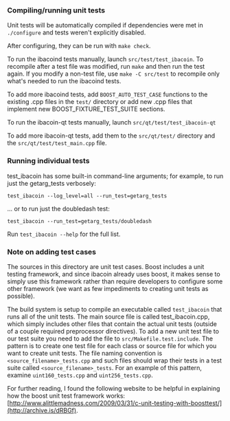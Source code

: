 ### Compiling/running unit tests

Unit tests will be automatically compiled if dependencies were met in `./configure`
and tests weren't explicitly disabled.

After configuring, they can be run with `make check`.

To run the ibacoind tests manually, launch `src/test/test_ibacoin`. To recompile
after a test file was modified, run `make` and then run the test again. If you
modify a non-test file, use `make -C src/test` to recompile only what's needed
to run the ibacoind tests.

To add more ibacoind tests, add `BOOST_AUTO_TEST_CASE` functions to the existing
.cpp files in the `test/` directory or add new .cpp files that
implement new BOOST_FIXTURE_TEST_SUITE sections.

To run the ibacoin-qt tests manually, launch `src/qt/test/test_ibacoin-qt`

To add more ibacoin-qt tests, add them to the `src/qt/test/` directory and
the `src/qt/test/test_main.cpp` file.

### Running individual tests

test_ibacoin has some built-in command-line arguments; for
example, to run just the getarg_tests verbosely:

    test_ibacoin --log_level=all --run_test=getarg_tests

... or to run just the doubledash test:

    test_ibacoin --run_test=getarg_tests/doubledash

Run `test_ibacoin --help` for the full list.

### Note on adding test cases

The sources in this directory are unit test cases.  Boost includes a
unit testing framework, and since ibacoin already uses boost, it makes
sense to simply use this framework rather than require developers to
configure some other framework (we want as few impediments to creating
unit tests as possible).

The build system is setup to compile an executable called `test_ibacoin`
that runs all of the unit tests.  The main source file is called
test_ibacoin.cpp, which simply includes other files that contain the
actual unit tests (outside of a couple required preprocessor
directives). To add a new unit test file to our test suite you need
to add the file to `src/Makefile.test.include`. The pattern is to
create one test file for each class or source file for which you want
to create unit tests.  The file naming convention is
`<source_filename>_tests.cpp` and such files should wrap their tests
in a test suite called `<source_filename>_tests`.  For an example of
this pattern, examine `uint160_tests.cpp` and `uint256_tests.cpp`.

For further reading, I found the following website to be helpful in
explaining how the boost unit test framework works:
[http://www.alittlemadness.com/2009/03/31/c-unit-testing-with-boosttest/](http://archive.is/dRBGf).
